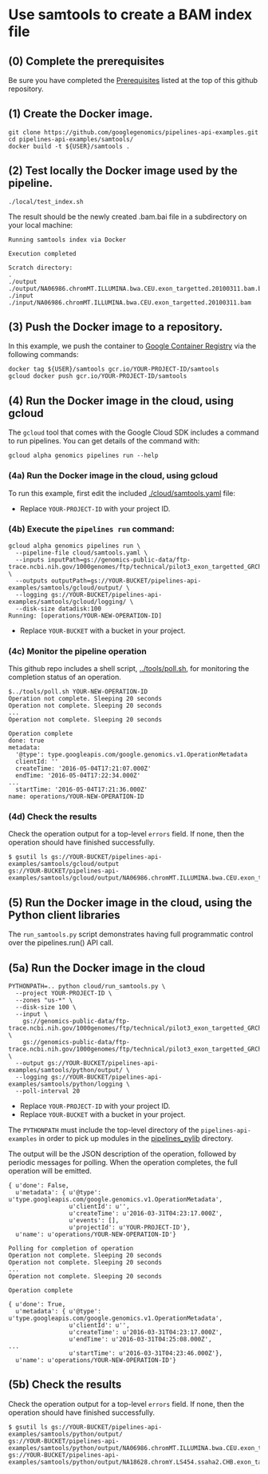 # Use samtools to create a BAM index file

## (0) Complete the prerequisites

Be sure you have completed the [Prerequisites](../README.md#prerequisites)
listed at the top of this github repository.

## (1) Create the Docker image.

```
git clone https://github.com/googlegenomics/pipelines-api-examples.git
cd pipelines-api-examples/samtools/
docker build -t ${USER}/samtools .
```

## (2) Test locally the Docker image used by the pipeline.

```
./local/test_index.sh
```

The result should be the newly created .bam.bai file in a subdirectory on your local machine:
```
Running samtools index via Docker

Execution completed

Scratch directory:
.
./output
./output/NA06986.chromMT.ILLUMINA.bwa.CEU.exon_targetted.20100311.bam.bai
./input
./input/NA06986.chromMT.ILLUMINA.bwa.CEU.exon_targetted.20100311.bam
```

## (3) Push the Docker image to a repository.

In this example, we push the container to [Google Container Registry](https://cloud.google.com/container-registry/) via the following commands:
```
docker tag ${USER}/samtools gcr.io/YOUR-PROJECT-ID/samtools
gcloud docker push gcr.io/YOUR-PROJECT-ID/samtools
```

## (4) Run the Docker image in the cloud, using gcloud

The `gcloud` tool that comes with the Google Cloud SDK includes a command
to run pipelines. You can get details of the command with:

```
gcloud alpha genomics pipelines run --help
```

### (4a) Run the Docker image in the cloud, using gcloud

To run this example, first edit the included [./cloud/samtools.yaml](./cloud/samtools.yaml) file:

* Replace `YOUR-PROJECT-ID` with your project ID.

### (4b) Execute the `pipelines run` command:

```
gcloud alpha genomics pipelines run \
  --pipeline-file cloud/samtools.yaml \
  --inputs inputPath=gs://genomics-public-data/ftp-trace.ncbi.nih.gov/1000genomes/ftp/technical/pilot3_exon_targetted_GRCh37_bams/data/NA06986/alignment/NA06986.chromMT.ILLUMINA.bwa.CEU.exon_targetted.20100311.bam \
  --outputs outputPath=gs://YOUR-BUCKET/pipelines-api-examples/samtools/gcloud/output/ \
  --logging gs://YOUR-BUCKET/pipelines-api-examples/samtools/gcloud/logging/ \
  --disk-size datadisk:100
Running: [operations/YOUR-NEW-OPERATION-ID]
```

* Replace `YOUR-BUCKET` with a bucket in your project.

### (4c) Monitor the pipeline operation

This github repo includes a shell script, [../tools/poll.sh](../tools/poll.sh), for monitoring the completion status of an operation.

```
$../tools/poll.sh YOUR-NEW-OPERATION-ID
Operation not complete. Sleeping 20 seconds
Operation not complete. Sleeping 20 seconds
...
Operation not complete. Sleeping 20 seconds

Operation complete
done: true
metadata:
  '@type': type.googleapis.com/google.genomics.v1.OperationMetadata
  clientId: ''
  createTime: '2016-05-04T17:21:07.000Z'
  endTime: '2016-05-04T17:22:34.000Z'
...
  startTime: '2016-05-04T17:21:36.000Z'
name: operations/YOUR-NEW-OPERATION-ID

```

### (4d) Check the results

Check the operation output for a top-level `errors` field.
If none, then the operation should have finished successfully.

```
$ gsutil ls gs://YOUR-BUCKET/pipelines-api-examples/samtools/gcloud/output
gs://YOUR-BUCKET/pipelines-api-examples/samtools/gcloud/output/NA06986.chromMT.ILLUMINA.bwa.CEU.exon_targetted.20100311.bam.bai
```

## (5) Run the Docker image in the cloud, using the Python client libraries

The `run_samtools.py` script demonstrates having full programmatic control
over the pipelines.run() API call.

## (5a) Run the Docker image in the cloud

```
PYTHONPATH=.. python cloud/run_samtools.py \
  --project YOUR-PROJECT-ID \
  --zones "us-*" \
  --disk-size 100 \
  --input \
    gs://genomics-public-data/ftp-trace.ncbi.nih.gov/1000genomes/ftp/technical/pilot3_exon_targetted_GRCh37_bams/data/NA06986/alignment/NA06986.chromMT.ILLUMINA.bwa.CEU.exon_targetted.20100311.bam \
    gs://genomics-public-data/ftp-trace.ncbi.nih.gov/1000genomes/ftp/technical/pilot3_exon_targetted_GRCh37_bams/data/NA18628/alignment/NA18628.chromY.LS454.ssaha2.CHB.exon_targetted.20100311.bam \
  --output gs://YOUR-BUCKET/pipelines-api-examples/samtools/python/output/ \
  --logging gs://YOUR-BUCKET/pipelines-api-examples/samtools/python/logging \
  --poll-interval 20
```

* Replace `YOUR-PROJECT-ID` with your project ID.
* Replace `YOUR-BUCKET` with a bucket in your project.

The `PYTHONPATH` must include the top-level directory of the
`pipelines-api-examples` in order to pick up modules in the
[pipelines_pylib](../pipelines_pylib) directory.

The output will be the JSON description of the operation, followed by periodic
messages for polling. When the operation completes, the full operation will
be emitted.
```
{ u'done': False,
  u'metadata': { u'@type': u'type.googleapis.com/google.genomics.v1.OperationMetadata',
                 u'clientId': u'',
                 u'createTime': u'2016-03-31T04:23:17.000Z',
                 u'events': [],
                 u'projectId': u'YOUR-PROJECT-ID'},
  u'name': u'operations/YOUR-NEW-OPERATION-ID'}

Polling for completion of operation
Operation not complete. Sleeping 20 seconds
Operation not complete. Sleeping 20 seconds
...
Operation not complete. Sleeping 20 seconds

Operation complete

{ u'done': True,
  u'metadata': { u'@type': u'type.googleapis.com/google.genomics.v1.OperationMetadata',
                 u'clientId': u'',
                 u'createTime': u'2016-03-31T04:23:17.000Z',
                 u'endTime': u'2016-03-31T04:25:08.000Z',
...
                 u'startTime': u'2016-03-31T04:23:46.000Z'},
  u'name': u'operations/YOUR-NEW-OPERATION-ID'}
```

## (5b) Check the results

Check the operation output for a top-level `errors` field.
If none, then the operation should have finished successfully.

```
$ gsutil ls gs://YOUR-BUCKET/pipelines-api-examples/samtools/python/output/
gs://YOUR-BUCKET/pipelines-api-examples/samtools/python/output/NA06986.chromMT.ILLUMINA.bwa.CEU.exon_targetted.20100311.bam.bai
gs://YOUR-BUCKET/pipelines-api-examples/samtools/python/output/NA18628.chromY.LS454.ssaha2.CHB.exon_targetted.20100311.bam.bai
```

